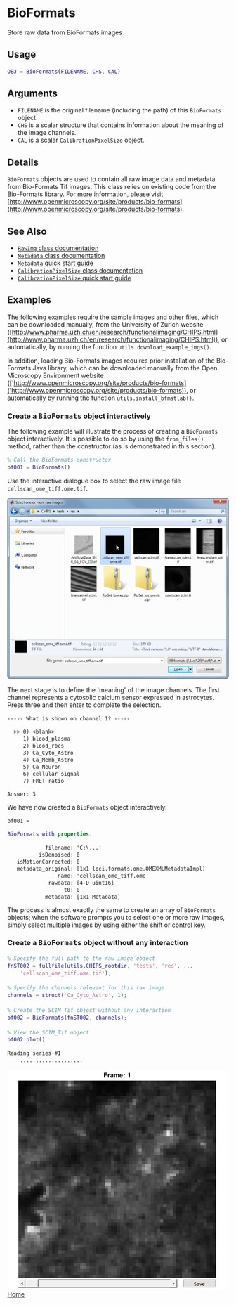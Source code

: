 BioFormats
=======================================

Store raw data from BioFormats images



Usage
----------------------------------------------------------

```matlab
OBJ = BioFormats(FILENAME, CHS, CAL)
```


Arguments
----------------------------------------------------------

   + `FILENAME` is the original filename (including the path) of this `BioFormats` object.
   + `CHS` is a scalar structure that contains information about the meaning of the image channels.
   + `CAL` is a scalar `CalibrationPixelSize` object.



Details
----------------------------------------------------------

`BioFormats` objects are used to contain all raw image data and metadata from Bio-Formats Tif images.   This class relies on existing code from the Bio-Formats library.  For more information, please visit [http://www.openmicroscopy.org/site/products/bio-formats](http://www.openmicroscopy.org/site/products/bio-formats).



See Also
----------------------------------------------------------

   + [`RawImg` class documentation](matlab:doc('RawImg'))
   + [`Metadata` class documentation](matlab:doc('Metadata'))
   + [`Metadata` quick start guide](./id_md_Metadata.html)
   + [`CalibrationPixelSize` class documentation](matlab:doc('CalibrationPixelSize'))
   + [`CalibrationPixelSize` quick start guide](./id_md_Calibration.html)



Examples
----------------------------------------------------------

The following examples require the sample images and other files, which can be downloaded manually, from the University of Zurich website ([http://www.pharma.uzh.ch/en/research/functionalimaging/CHIPS.html](http://www.pharma.uzh.ch/en/research/functionalimaging/CHIPS.html)), or automatically, by running the function `utils.download_example_imgs()`.

In addition, loading Bio-Formats images requires prior installation of the Bio-Formats Java library, which can be downloaded manually from the Open Microscopy Environment website (['http://www.openmicroscopy.org/site/products/bio-formats]('http://www.openmicroscopy.org/site/products/bio-formats)), or automatically by running the function `utils.install_bfmatlab()`.

<h3>Create a <tt>BioFormats</tt> object interactively</h3>

The following example will illustrate the process of creating a `BioFormats` object interactively.  It is possible to do so by using the `from_files()` method, rather than the constructor (as is demonstrated in this section).

```matlab
% Call the BioFormats constructor
bf001 = BioFormats()
```
Use the interactive dialogue box to select the raw image file `cellscan_ome_tiff.ome.tif`.


![IMAGE](bf_sel_rawimg.png)


The next stage is to define the 'meaning' of the image channels.  The first channel represents a cytosolic calcium sensor expressed in astrocytes.  Press three and then enter to complete the selection.


```text
----- What is shown on channel 1? -----
```

```text
  >> 0) <blank>
     1) blood_plasma
     2) blood_rbcs
     3) Ca_Cyto_Astro
     4) Ca_Memb_Astro
     5) Ca_Neuron
     6) cellular_signal
     7) FRET_ratio
```

```text
Answer: 3
```
We have now created a `BioFormats` object interactively.


```text
bf001 =
```
```matlab
BioFormats with properties:
```

```text
            filename: 'C:\...'
          isDenoised: 0
   isMotionCorrected: 0
   metadata_original: [1x1 loci.formats.ome.OMEXMLMetadataImpl]
                name: 'cellscan_ome_tiff.ome'
             rawdata: [4-D uint16]
                  t0: 0
            metadata: [1x1 Metadata]
```
The process is almost exactly the same to create an array of `BioFormats` objects; when the software prompts you to select one or more raw images, simply select multiple images by using either the shift or control key.

<h3>Create a <tt>BioFormats</tt> object without any interaction</h3>

```matlab
% Specify the full path to the raw image object
fnST002 = fullfile(utils.CHIPS_rootdir, 'tests', 'res', ...
    'cellscan_ome_tiff.ome.tif');

% Specify the channels relevant for this raw image
channels = struct('Ca_Cyto_Astro', 1);

% Create the SCIM_Tif object without any interaction
bf002 = BioFormats(fnST002, channels);

% View the SCIM_Tif object
bf002.plot()
```

```text
Reading series #1
    ....................

```

![IMAGE](id_ri_BioFormats_01.png)
[Home](./index.html)

